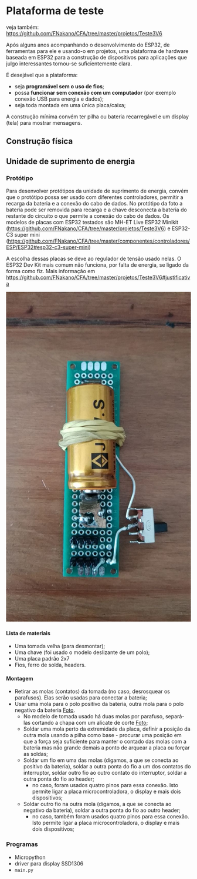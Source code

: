 # Plataforma de teste

veja também: https://github.com/FNakano/CFA/tree/master/projetos/Teste3V6

Após alguns anos acompanhando o desenvolvimento do ESP32, de ferramentas para ele e usando-o em projetos, uma plataforma de hardware baseada em ESP32 para a construção de dispositivos para aplicações que julgo interessantes tornou-se suficientemente clara.

É desejável que a plataforma:
- seja **programável sem o uso de fios**; 
- possa **funcionar sem conexão com um computador** (por exemplo conexão USB para energia e dados);
- seja toda montada em uma única placa/caixa;

A construção mínima convém ter pilha ou bateria recarregável e um display (tela) para mostrar mensagens.

## Construção física



## Unidade de suprimento de energia

### Protótipo 

Para desenvolver protótipos da unidade de suprimento de energia, convém que o protótipo possa ser usado com diferentes controladores, permitir a recarga da bateria e a conexão do cabo de dados. No protótipo da foto a bateria pode ser removida para recarga e a chave desconecta a bateria do restante do circuito o que permite a conexão do cabo de dados. Os modelos de placas com ESP32 testados são MH-ET Live ESP32 Minikit (https://github.com/FNakano/CFA/tree/master/projetos/Teste3V6) e ESP32-C3 super mini (https://github.com/FNakano/CFA/tree/master/componentes/controladores/ESP/ESP32#esp32-c3-super-mini)

A escolha dessas placas se deve ao regulador de tensão usado nelas. O ESP32 Dev Kit mais comum não funciona, por falta de energia, se ligado da forma como fiz. Mais informação em https://github.com/FNakano/CFA/tree/master/projetos/Teste3V6#justificativa

![](./4974620333172698345.jpg)

#### Lista de materiais

- Uma tomada velha (para desmontar);
- Uma chave (foi usado o modelo deslizante de um polo);
- Uma placa padrão 2x7
- Fios, ferro de solda, headers.

#### Montagem

- Retirar as molas (contatos) da tomada (no caso, desrosquear os parafusos). Elas serão usadas para conectar a bateria;
- Usar uma mola para o polo positivo da bateria, outra mola para o polo negativo da bateria [Foto](./4974620333172698295.jpg).
  - No modelo de tomada usado há duas molas por parafuso, separá-las cortando a chapa com um alicate de corte [Foto](./4974620333172698296.jpg);
  - Soldar uma mola perto da extremidade da placa, definir a posição da outra mola usando a pilha como base - procurar uma posição em que a força seja suficiente para manter o contado das molas com a bateria mas não grande demais a ponto de arquear a placa ou forçar as soldas;
  - Soldar um fio em uma das molas (digamos, a que se conecta ao positivo da bateria), soldar a outra ponta do fio a um dos contatos do interruptor, soldar outro fio ao outro contato do interruptor, soldar a outra ponta do fio ao header;
    - no caso, foram usados quatro pinos para essa conexão. Isto permite ligar a placa microcontroladora, o display e mais dois dispositivos;
  - Soldar outro fio na outra mola (digamos, a que se conecta ao negativo da bateria), soldar a outra ponta do fio ao outro header;
    - no caso, também foram usados quatro pinos para essa conexão. Isto permite ligar a placa microcontroladora, o display e mais dois dispositivos;

### Programas

- Micropython
- driver para display SSD1306
- `main.py`
